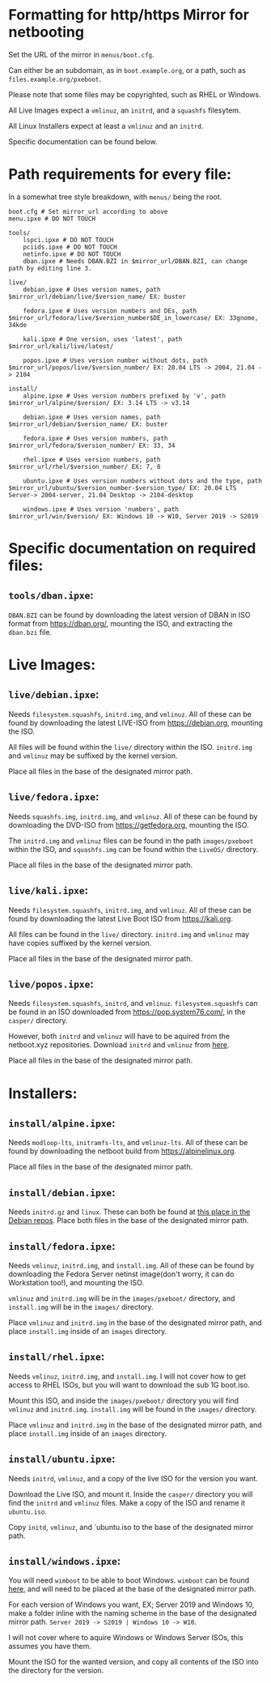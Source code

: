 # Formatting for http/https Mirror for netbooting

Set the URL of the mirror in `menus/boot.cfg`.

Can either be an subdomain, as in `boot.example.org`, or a path, such as `files.example.org/pxeboot`.

Please note that some files may be copyrighted, such as RHEL or Windows.



All Live Images expect a `vmlinuz`, an `initrd`, and a `squashfs` filesytem.

All Linux Installers expect at least a `vmlinuz` and an `initrd`. 

Specific documentation can be found below.

# **Path requirements for every file:**
In a somewhat tree style breakdown, with `menus/` being the root.
```
boot.cfg # Set mirror_url according to above
menu.ipxe # DO NOT TOUCH

tools/
    lspci.ipxe # DO NOT TOUCH
    pciids.ipxe # DO NOT TOUCH
    netinfo.ipxe # DO NOT TOUCH
    dban.ipxe # Needs DBAN.BZI in $mirror_url/DBAN.BZI, can change path by editing line 3.

live/
    debian.ipxe # Uses version names, path $mirror_url/debian/live/$version_name/ EX: buster

    fedora.ipxe # Uses version numbers and DEs, path $mirror_url/fedora/live/$version_number$DE_in_lowercase/ EX: 33gnome, 34kde
    
    kali.ipxe # One version, uses 'latest', path $mirror_url/kali/live/latest/

    popos.ipxe # Uses version number without dots, path $mirror_url/popos/live/$version_number/ EX: 20.04 LTS -> 2004, 21.04 -> 2104

install/
    alpine.ipxe # Uses version numbers prefixed by 'v', path $mirror_url/alpine/$version/ EX: 3.14 LTS -> v3.14

    debian.ipxe # Uses version names, path $mirror_url/debian/$version_name/ EX: buster

    fedora.ipxe # Uses version numbers, path $mirror_url/fedora/$version_number/ EX: 33, 34

    rhel.ipxe # Uses version numbers, path $mirror_url/rhel/$version_number/ EX: 7, 8

    ubuntu.ipxe # Uses version numbers without dots and the type, path $mirror_url/ubuntu/$version_number-$version_type/ EX: 20.04 LTS Server-> 2004-server, 21.04 Desktop -> 2104-desktop

    windows.ipxe # Uses version 'numbers', path $mirror_url/win/$version/ EX: Windows 10 -> W10, Server 2019 -> S2019
```

# **Specific documentation on required files:**

## **`tools/dban.ipxe`:** 
`DBAN.BZI` can be found by downloading the latest version of DBAN in ISO format from https://dban.org/, mounting the ISO, and extracting the `dban.bzi` file.

# **Live Images:**

## **`live/debian.ipxe`:** 
Needs `filesystem.squashfs`, `initrd.img`, and `vmlinuz`. All of these can be found by downloading the latest LIVE-ISO from https://debian.org, mounting the ISO.

All files will be found within the `live/` directory within the ISO. `initrd.img` and `vmlinuz` may be suffixed by the kernel version. 

Place all files in the base of the designated mirror path.

## **`live/fedora.ipxe`:** 
Needs `squashfs.img`, `initrd.img`, and `vmlinuz`. All of these can be found by downloading the DVD-ISO from https://getfedora.org, mounting the ISO. 

The `initrd.img` and `vmlinuz` files can be found in the path `images/pxeboot` within the ISO, and `squashfs.img` can be found within the `LiveOS/` directory. 

Place all files in the base of the designated mirror path.

## **`live/kali.ipxe`:** 
Needs `filesystem.squashfs`, `initrd.img`, and `vmlinuz`. All of these can be found by downloading the latest Live Boot ISO from https://kali.org. 

All files can be found in the `live/` directory. `initrd.img` and `vmlinuz` may have copies suffixed by the kernel version. 

Place all files in the base of the designated mirror path. 

## **`live/popos.ipxe`:** 
Needs `filesystem.squashfs`, `initrd`, and `vmlinuz`. `filesystem.squashfs` can be found in an ISO downloaded from https://pop.system76.com/, in the `casper/` directory. 

However, both `initrd` and `vmlinuz` will have to be aquired from the netboot.xyz repositories. Download `initrd` and `vmlinuz` from [here](https://github.com/netbootxyz/ubuntu-squash/releases/tag/5-66b7e861). 

Place all files in the base of the designated mirror path.

# **Installers:**

## **`install/alpine.ipxe`:** 
Needs `modloop-lts`, `initramfs-lts`, and `vmlinuz-lts`. 
All of these can be found by downloading the netboot build from https://alpinelinux.org. 

Place all files in the base of the designated mirror path.

## **`install/debian.ipxe`:** 
Needs `initrd.gz` and `linux`. These can both be found at [this place in the Debian repos](https://deb.debian.org/debian/dists/buster/main/installer-amd64/current/images/netboot/debian-installer/amd64/). 
Place both files in the base of the designated mirror path.

## **`install/fedora.ipxe`:** 
Needs `vmlinuz`, `initrd.img`, and `install.img`. All of these can be found by downloading the Fedora Server netinst image(don't worry, it can do Workstation too!), and mounting the ISO. 

`vmlinuz` and `initrd.img` will be in the `images/pxeboot/` directory, and `install.img` will be in the `images/` directory. 

Place `vmlinuz` and `initrd.img` in the base of the designated mirror path, and place `install.img` inside of an `images` directory.

## **`install/rhel.ipxe`:** 
Needs `vmlinuz`, `initrd.img`, and `install.img`. I will not cover how to get access to RHEL ISOs, but you will want to download the sub 1G boot.iso. 

Mount this ISO, and inside the `images/pxeboot/` directory you will find `vmlinuz` and `initrd.img`. `install.img` will be found in the `images/` directory. 

Place `vmlinuz` and `initrd.img` in the base of the designated mirror path, and place `install.img` inside of an `images` directory.

## **`install/ubuntu.ipxe`:** 
Needs `initrd`, `vmlinuz`, and a copy of the live ISO for the version you want. 

Download the Live ISO, and mount it. Inside the `casper/` directory you will find the `initrd` and `vmlinuz` files. Make a copy of the ISO and rename it `ubuntu.iso`. 

Copy `initd`, `vmlinuz`, and `ubuntu.iso to the base of the designated mirror path.

## **`install/windows.ipxe`:** 
You will need `wimboot` to be able to boot Windows. `wimboot` can be found [here](), and will need to be placed at the base of the designated mirror path. 

For each version of Windows you want, EX; Server 2019 and Windows 10, make a folder inline with the naming scheme in the base of the designated mirror path. `Server 2019 -> S2019 | Windows 10 -> W10`.

I will not cover where to aquire Windows or Windows Server ISOs, this assumes you have them.

Mount the ISO for the wanted version, and copy all contents of the ISO into the directory for the version.